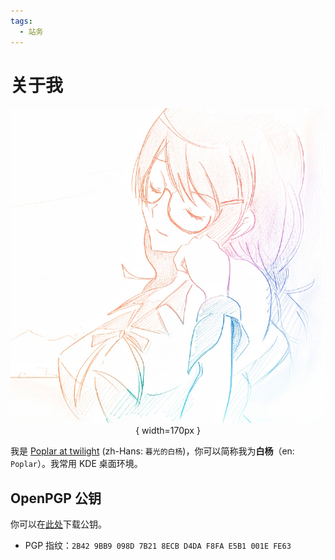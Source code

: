 ```yaml
---
tags:
  - 站务
---
```


# 关于我

<center>

![](./images/one-last-neko-2.jpeg){ width=170px }

</center>

我是 [Poplar at twilight](https://github.com/poplar-at-twilight) (zh-Hans: `暮光的白杨`)，你可以简称我为**白杨**（en: `Poplar`）。我常用 KDE 桌面环境。

## OpenPGP 公钥

你可以在[此处](./assets/White%20Poplar_0x001EFE63_public.asc)下载公钥。

- PGP 指纹：`2B42 9BB9 098D 7B21 8ECB D4DA F8FA E5B1 001E FE63`